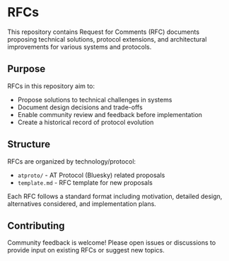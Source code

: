 # RFCs

This repository contains Request for Comments (RFC) documents proposing technical solutions, protocol extensions, and architectural improvements for various systems and protocols.

## Purpose

RFCs in this repository aim to:
- Propose solutions to technical challenges in systems
- Document design decisions and trade-offs
- Enable community review and feedback before implementation
- Create a historical record of protocol evolution

## Structure

RFCs are organized by technology/protocol:
- `atproto/` - AT Protocol (Bluesky) related proposals
- `template.md` - RFC template for new proposals

Each RFC follows a standard format including motivation, detailed design, alternatives considered, and implementation plans.

## Contributing

Community feedback is welcome! Please open issues or discussions to provide input on existing RFCs or suggest new topics.
